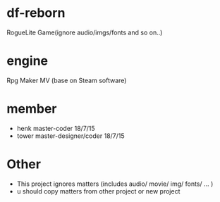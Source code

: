 # df-reborn
RogueLite Game(ignore audio/imgs/fonts and so on..)


# engine
Rpg Maker MV (base on Steam software)


# member
* henk<speoth> master-coder 18/7/15
* tower master-designer/coder 18/7/15

# Other
* This project ignores matters (includes audio/ movie/ img/ fonts/ ... )
* u should copy matters from other project or new project